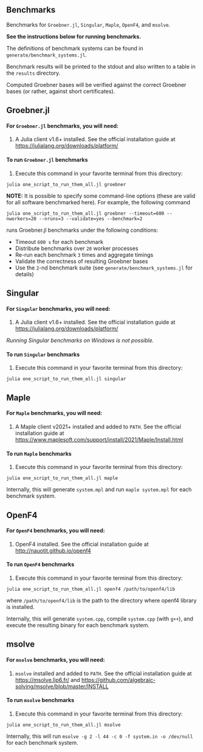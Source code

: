 ## Benchmarks

Benchmarks for `Groebner.jl`, `Singular`, `Maple`, `OpenF4`, and `msolve`.

**See the instructions below for running benchmarks.**

The definitions of benchmark systems can be found in `generate/benchmark_systems.jl`.

Benchmark results will be printed to the stdout and also written to a table in the `results` directory.

Computed Groebner bases will be verified against the correct Groebner bases (or rather, against short certificates).

## Groebner.jl

#### For `Groebner.jl` benchmarks, you will need:

1. A Julia client v1.6+ installed. See the official installation guide at https://julialang.org/downloads/platform/


#### To run `Groebner.jl` benchmarks

1. Execute this command in your favorite terminal from this directory:

```
julia one_script_to_run_them_all.jl groebner
```

**NOTE:** It is possible to specify some command-line options (these are valid for all software benchmarked here). For example, the following command

```
julia one_script_to_run_them_all.jl groebner --timeout=600 --nworkers=20 --nruns=3 --validate=yes --benchmark=2
```

runs Groebner.jl benchmarks under the following conditions:

- Timeout `600 s` for each benchmark
- Distribute benchmarks over `20` worker processes
- Re-run each benchmark `3` times and aggregate timings
- Validate the correctness of resulting Groebner bases
- Use the `2`-nd benchmark suite (see `generate/benchmark_systems.jl` for details) 

## Singular

#### For `Singular` benchmarks, you will need:

1. A Julia client v1.6+ installed. See the official installation guide at https://julialang.org/downloads/platform/

*Running Singular benchmarks on Windows is not possible.*

#### To run `Singular` benchmarks

1. Execute this command in your favorite terminal from this directory:

```
julia one_script_to_run_them_all.jl singular
```

## Maple

#### For `Maple` benchmarks, you will need:

1. A Maple client v2021+ installed and added to `PATH`. See the official installation guide at https://www.maplesoft.com/support/install/2021/Maple/Install.html

#### To run `Maple` benchmarks

1. Execute this command in your favorite terminal from this directory:

```
julia one_script_to_run_them_all.jl maple
```

Internally, this will generate `system.mpl` and run `maple system.mpl` for each benchmark system.

## OpenF4

#### For `OpenF4` benchmarks, you will need:

1. OpenF4 installed. See the official installation guide at http://nauotit.github.io/openf4

#### To run `OpenF4` benchmarks

1. Execute this command in your favorite terminal from this directory:

```
julia one_script_to_run_them_all.jl openf4 /path/to/openf4/lib
```

where `/path/to/openf4/lib` is the path to the directory where openf4 library is installed.

Internally, this will generate `system.cpp`, compile `system.cpp` (with `g++`), and execute the resulting binary for each benchmark system.

## msolve

#### For `msolve` benchmarks, you will need:

1. `msolve` installed and added to `PATH`. See the official installation guide at https://msolve.lip6.fr/ and https://github.com/algebraic-solving/msolve/blob/master/INSTALL

#### To run `msolve` benchmarks

1. Execute this command in your favorite terminal from this directory:

```
julia one_script_to_run_them_all.jl msolve
```

Internally, this will run `msolve -g 2 -l 44 -c 0 -f system.in -o /dev/null` for each benchmark system.
